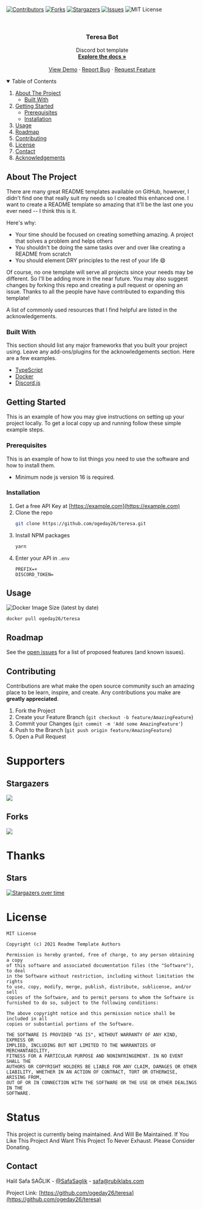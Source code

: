 
[![Contributors][contributors-shield]][contributors-url]
[![Forks][forks-shield]][forks-url]
[![Stargazers][stars-shield]][stars-url]
[![Issues][issues-shield]][issues-url]
![MIT License][license-shield]



<!-- PROJECT LOGO -->
<br />
<p align="center">

  <h3 align="center">Teresa Bot</h3>

  <p align="center">
    Discord bot template
    <br />
    <a href="https://github.com/ogeday26/teresa"><strong>Explore the docs »</strong></a>
    <br />
    <br />
    <a href="https://github.com/ogeday26/teresa">View Demo</a>
    ·
    <a href="https://github.com/ogeday26/teresa/issues">Report Bug</a>
    ·
    <a href="https://github.com/ogeday26/teresa/issues">Request Feature</a>
  </p>
</p>



<!-- TABLE OF CONTENTS -->
<details open="open">
  <summary>Table of Contents</summary>
  <ol>
    <li>
      <a href="#about-the-project">About The Project</a>
      <ul>
        <li><a href="#built-with">Built With</a></li>
      </ul>
    </li>
    <li>
      <a href="#getting-started">Getting Started</a>
      <ul>
        <li><a href="#prerequisites">Prerequisites</a></li>
        <li><a href="#installation">Installation</a></li>
      </ul>
    </li>
    <li><a href="#usage">Usage</a></li>
    <li><a href="#roadmap">Roadmap</a></li>
    <li><a href="#contributing">Contributing</a></li>
    <li><a href="#license">License</a></li>
    <li><a href="#contact">Contact</a></li>
    <li><a href="#acknowledgements">Acknowledgements</a></li>
  </ol>
</details>



<!-- ABOUT THE PROJECT -->
## About The Project

There are many great README templates available on GitHub, however, I didn't find one that really suit my needs so I created this enhanced one. I want to create a README template so amazing that it'll be the last one you ever need -- I think this is it.

Here's why:
* Your time should be focused on creating something amazing. A project that solves a problem and helps others
* You shouldn't be doing the same tasks over and over like creating a README from scratch
* You should element DRY principles to the rest of your life :smile:

Of course, no one template will serve all projects since your needs may be different. So I'll be adding more in the near future. You may also suggest changes by forking this repo and creating a pull request or opening an issue. Thanks to all the people have have contributed to expanding this template!

A list of commonly used resources that I find helpful are listed in the acknowledgements.

### Built With

This section should list any major frameworks that you built your project using. Leave any add-ons/plugins for the acknowledgements section. Here are a few examples.
* [TypeScript](https://www.typescriptlang.org/)
* [Docker](https://www.docker.com/)
* [Discord.js](https://discord.js.org/)



<!-- GETTING STARTED -->
## Getting Started

This is an example of how you may give instructions on setting up your project locally.
To get a local copy up and running follow these simple example steps.

### Prerequisites

This is an example of how to list things you need to use the software and how to install them.
* Minimum node js version 16 is required.

### Installation

1. Get a free API Key at [https://example.com](https://example.com)
2. Clone the repo
   ```sh
   git clone https://github.com/ogeday26/teresa.git
   ```
3. Install NPM packages
   ```sh
   yarn
   ```
4. Enter your API in `.env`
	  ```JS
	PREFIX=+
	DISCORD_TOKEN=
	```



<!-- USAGE EXAMPLES -->
## Usage

<img alt="Docker Image Size (latest by date)" src="https://img.shields.io/docker/image-size/ogeday26/teresa?sort=date">

    docker pull ogeday26/teresa



<!-- ROADMAP -->
## Roadmap

See the [open issues](https://github.com/ogeday26/teresa/issues) for a list of proposed features (and known issues).



<!-- CONTRIBUTING -->
## Contributing

Contributions are what make the open source community such an amazing place to be learn, inspire, and create. Any contributions you make are **greatly appreciated**.

1. Fork the Project
2. Create your Feature Branch (`git checkout -b feature/AmazingFeature`)
3. Commit your Changes (`git commit -m 'Add some AmazingFeature'`)
4. Push to the Branch (`git push origin feature/AmazingFeature`)
5. Open a Pull Request




# Supporters

## Stargazers

[![](https://reporoster.com/stars/ogeday26/teresa)](https://github.com/ogeday26/teresa/stargazers)

## Forks

[![](https://reporoster.com/forks/ogeday26/teresa)](https://github.com/ogeday26/teresa/fork)

# Thanks

## Stars

[![Stargazers over time](https://starchart.cc/ogeday26/teresa.svg)](https://starchart.cc/ogeday26/teresa)
# License
```
MIT License

Copyright (c) 2021 Readme Template Authors

Permission is hereby granted, free of charge, to any person obtaining a copy
of this software and associated documentation files (the "Software"), to deal
in the Software without restriction, including without limitation the rights
to use, copy, modify, merge, publish, distribute, sublicense, and/or sell
copies of the Software, and to permit persons to whom the Software is
furnished to do so, subject to the following conditions:

The above copyright notice and this permission notice shall be included in all
copies or substantial portions of the Software.

THE SOFTWARE IS PROVIDED "AS IS", WITHOUT WARRANTY OF ANY KIND, EXPRESS OR
IMPLIED, INCLUDING BUT NOT LIMITED TO THE WARRANTIES OF MERCHANTABILITY,
FITNESS FOR A PARTICULAR PURPOSE AND NONINFRINGEMENT. IN NO EVENT SHALL THE
AUTHORS OR COPYRIGHT HOLDERS BE LIABLE FOR ANY CLAIM, DAMAGES OR OTHER
LIABILITY, WHETHER IN AN ACTION OF CONTRACT, TORT OR OTHERWISE, ARISING FROM,
OUT OF OR IN CONNECTION WITH THE SOFTWARE OR THE USE OR OTHER DEALINGS IN THE
SOFTWARE.
```

# Status

This project is currently being maintained. And Will Be Maintained. If You Like This Project And Want This Project To Never Exhaust. Please Consider Donating.


<!-- CONTACT -->
## Contact

Halil Safa SAĞLIK - [@SafaSaglik](https://twitter.com/SafaSaglik) - safa@rubiklabs.com

Project Link: [https://github.com/ogeday26/teresa](https://github.com/ogeday26/teresa)

<!-- MARKDOWN LINKS & IMAGES -->
<!-- https://www.markdownguide.org/basic-syntax/#reference-style-links -->
[contributors-shield]: https://img.shields.io/github/contributors/ogeday26/teresa.svg?style=for-the-badge
[contributors-url]: https://github.com/ogeday26/teresa/graphs/contributors
[forks-shield]: https://img.shields.io/github/forks/ogeday26/teresa.svg?style=for-the-badge
[forks-url]: https://github.com/ogeday26/teresa/network/members
[stars-shield]: https://img.shields.io/github/stars/ogeday26/teresa.svg?style=for-the-badge
[stars-url]: https://github.com/ogeday26/teresa/stargazers
[issues-shield]: https://img.shields.io/github/issues/ogeday26/teresa.svg?style=for-the-badge
[issues-url]: https://github.com/ogeday26/teresa/issues
[license-shield]: https://img.shields.io/github/license/ogeday26/teresa.svg?style=for-the-badge
